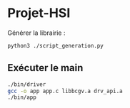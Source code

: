 # Projet-HSI

Générer la librairie :
```bash
python3 ./script_generation.py
```

## Exécuter le main
```bash
./bin/driver
gcc -o app app.c libbcgv.a drv_api.a
./bin/app
```

